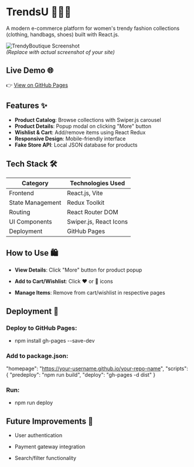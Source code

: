 # TrendsU 👗👜👠

A modern e-commerce platform for women's trendy fashion collections (clothing, handbags, shoes) built with React.js.

![TrendyBoutique Screenshot](https://via.placeholder.com/800x400?text=TrendyBoutique+Demo)  
_(Replace with actual screenshot of your site)_

## Live Demo 🌐

👉 [View on GitHub Pages](https://your-username.github.io/your-repo-name/)

## Features ✨

- **Product Catalog**: Browse collections with Swiper.js carousel
- **Product Details**: Popup modal on clicking "More" button
- **Wishlist & Cart**: Add/remove items using React Redux
- **Responsive Design**: Mobile-friendly interface
- **Fake Store API**: Local JSON database for products

## Tech Stack 🛠️

| Category         | Technologies Used      |
| ---------------- | ---------------------- |
| Frontend         | React.js, Vite         |
| State Management | Redux Toolkit          |
| Routing          | React Router DOM       |
| UI Components    | Swiper.js, React Icons |
| Deployment       | GitHub Pages           |

## How to Use 🛍️

- **View Details**: Click "More" button for product popup

- **Add to Cart/Wishlist**: Click ❤️ or 🛒 icons

- **Manage Items**: Remove from cart/wishlist in respective pages

## Deployment 🚀

### Deploy to GitHub Pages:

- npm install gh-pages --save-dev

### Add to package.json:

"homepage": "https://your-username.github.io/your-repo-name",
"scripts": {
"predeploy": "npm run build",
"deploy": "gh-pages -d dist"
}

### Run:

- npm run deploy

## Future Improvements 🔮

- User authentication

- Payment gateway integration

- Search/filter functionality
